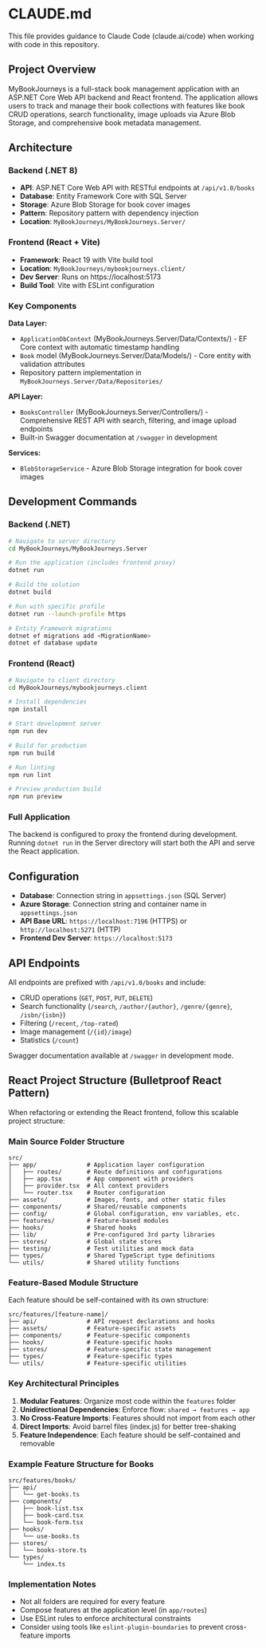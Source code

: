 # CLAUDE.md

This file provides guidance to Claude Code (claude.ai/code) when working with code in this repository.

## Project Overview

MyBookJourneys is a full-stack book management application with an ASP.NET Core Web API backend and React frontend. The application allows users to track and manage their book collections with features like book CRUD operations, search functionality, image uploads via Azure Blob Storage, and comprehensive book metadata management.

## Architecture

### Backend (.NET 8)
- **API**: ASP.NET Core Web API with RESTful endpoints at `/api/v1.0/books`
- **Database**: Entity Framework Core with SQL Server
- **Storage**: Azure Blob Storage for book cover images
- **Pattern**: Repository pattern with dependency injection
- **Location**: `MyBookJourneys/MyBookJourneys.Server/`

### Frontend (React + Vite)
- **Framework**: React 19 with Vite build tool
- **Location**: `MyBookJourneys/mybookjourneys.client/`
- **Dev Server**: Runs on https://localhost:5173
- **Build Tool**: Vite with ESLint configuration

### Key Components

**Data Layer:**
- `ApplicationDbContext` (MyBookJourneys.Server/Data/Contexts/) - EF Core context with automatic timestamp handling
- `Book` model (MyBookJourneys.Server/Data/Models/) - Core entity with validation attributes
- Repository pattern implementation in `MyBookJourneys.Server/Data/Repositories/`

**API Layer:**
- `BooksController` (MyBookJourneys.Server/Controllers/) - Comprehensive REST API with search, filtering, and image upload endpoints
- Built-in Swagger documentation at `/swagger` in development

**Services:**
- `BlobStorageService` - Azure Blob Storage integration for book cover images

## Development Commands

### Backend (.NET)
```bash
# Navigate to server directory
cd MyBookJourneys/MyBookJourneys.Server

# Run the application (includes frontend proxy)
dotnet run

# Build the solution
dotnet build

# Run with specific profile
dotnet run --launch-profile https

# Entity Framework migrations
dotnet ef migrations add <MigrationName>
dotnet ef database update
```

### Frontend (React)
```bash
# Navigate to client directory
cd MyBookJourneys/mybookjourneys.client

# Install dependencies
npm install

# Start development server
npm run dev

# Build for production
npm run build

# Run linting
npm run lint

# Preview production build
npm run preview
```

### Full Application
The backend is configured to proxy the frontend during development. Running `dotnet run` in the Server directory will start both the API and serve the React application.

## Configuration

- **Database**: Connection string in `appsettings.json` (SQL Server)
- **Azure Storage**: Connection string and container name in `appsettings.json`
- **API Base URL**: `https://localhost:7196` (HTTPS) or `http://localhost:5271` (HTTP)
- **Frontend Dev Server**: `https://localhost:5173`

## API Endpoints

All endpoints are prefixed with `/api/v1.0/books` and include:
- CRUD operations (`GET`, `POST`, `PUT`, `DELETE`)
- Search functionality (`/search`, `/author/{author}`, `/genre/{genre}`, `/isbn/{isbn}`)
- Filtering (`/recent`, `/top-rated`)
- Image management (`/{id}/image`)
- Statistics (`/count`)

Swagger documentation available at `/swagger` in development mode.

## React Project Structure (Bulletproof React Pattern)

When refactoring or extending the React frontend, follow this scalable project structure:

### Main Source Folder Structure
```
src/
├── app/              # Application layer configuration
│   ├── routes/       # Route definitions and configurations
│   ├── app.tsx       # App component with providers
│   ├── provider.tsx  # All context providers
│   └── router.tsx    # Router configuration
├── assets/           # Images, fonts, and other static files
├── components/       # Shared/reusable components
├── config/           # Global configuration, env variables, etc.
├── features/         # Feature-based modules
├── hooks/            # Shared hooks
├── lib/              # Pre-configured 3rd party libraries
├── stores/           # Global state stores
├── testing/          # Test utilities and mock data
├── types/            # Shared TypeScript type definitions
└── utils/            # Shared utility functions
```

### Feature-Based Module Structure
Each feature should be self-contained with its own structure:

```
src/features/[feature-name]/
├── api/              # API request declarations and hooks
├── assets/           # Feature-specific assets
├── components/       # Feature-specific components
├── hooks/            # Feature-specific hooks
├── stores/           # Feature-specific state management
├── types/            # Feature-specific types
└── utils/            # Feature-specific utilities
```

### Key Architectural Principles

1. **Modular Features**: Organize most code within the `features` folder
2. **Unidirectional Dependencies**: Enforce flow: `shared → features → app`
3. **No Cross-Feature Imports**: Features should not import from each other
4. **Direct Imports**: Avoid barrel files (index.js) for better tree-shaking
5. **Feature Independence**: Each feature should be self-contained and removable

### Example Feature Structure for Books
```
src/features/books/
├── api/
│   └── get-books.ts
├── components/
│   ├── book-list.tsx
│   ├── book-card.tsx
│   └── book-form.tsx
├── hooks/
│   └── use-books.ts
├── stores/
│   └── books-store.ts
└── types/
    └── index.ts
```

### Implementation Notes
- Not all folders are required for every feature
- Compose features at the application level (in `app/routes`)
- Use ESLint rules to enforce architectural constraints
- Consider using tools like `eslint-plugin-boundaries` to prevent cross-feature imports